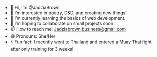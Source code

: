 - 👋 Hi, I’m @JadziaBrown
- 👀 I’m interested in poetry, D&D, and creating new things!
- 🌱 I’m currently learning the basics of web development.
- 💞️ I’m hoping to collaborate on small projects soon.
- 📫 How to reach me: Jadziabrown.business@gmail.com
- 😄 Pronouns: She/Her
- ⚡ Fun fact: I recently went to Thailand and entered a Muay Thai fight after only training for 3 weeks!

<!---
JadziaBrown/JadziaBrown is a ✨ special ✨ repository because its `README.md` (this file) appears on your GitHub profile.
You can click the Preview link to take a look at your changes.
--->
